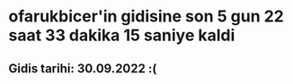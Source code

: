 # ofarukbicer'in gidisine son 5 gun 22 saat 33 dakika 15 saniye kaldi

## Gidis tarihi: 30.09.2022 :(